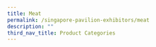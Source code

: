 ```yaml
---
title: Meat
permalink: /singapore-pavilion-exhibitors/meat
description: ""
third_nav_title: Product Categories
---
```

